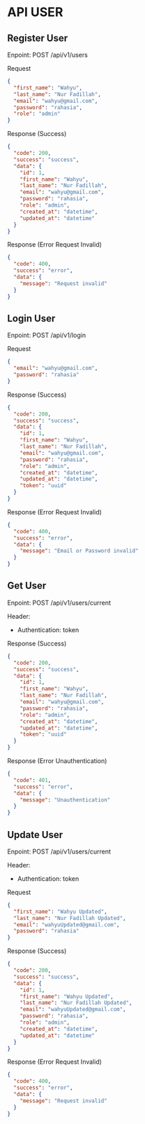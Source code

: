 # API USER

## Register User

Enpoint: POST /api/v1/users

Request

```json
{
  "first_name": "Wahyu",
  "last_name": "Nur Fadillah",
  "email": "wahyu@gmail.com",
  "password": "rahasia",
  "role": "admin"
}
```

Response (Success)

```json
{
  "code": 200,
  "success": "success",
  "data": {
    "id": 1,
    "first_name": "Wahyu",
    "last_name": "Nur Fadillah",
    "email": "wahyu@gmail.com",
    "password": "rahasia",
    "role": "admin",
    "created_at": "datetime",
    "updated_at": "datetime"
  }
}
```

Response (Error Request Invalid)

```json
{
  "code": 400,
  "success": "error",
  "data": {
    "message": "Request invalid"
  }
}
```

## Login User

Enpoint: POST /api/v1/login

Request

```json
{
  "email": "wahyu@gmail.com",
  "password": "rahasia"
}
```

Response (Success)

```json
{
  "code": 200,
  "success": "success",
  "data": {
    "id": 1,
    "first_name": "Wahyu",
    "last_name": "Nur Fadillah",
    "email": "wahyu@gmail.com",
    "password": "rahasia",
    "role": "admin",
    "created_at": "datetime",
    "updated_at": "datetime",
    "token": "uuid"
  }
}
```

Response (Error Request Invalid)

```json
{
  "code": 400,
  "success": "error",
  "data": {
    "message": "Email or Password invalid"
  }
}
```

## Get User

Enpoint: POST /api/v1/users/current

Header:

- Authentication: token

Response (Success)

```json
{
  "code": 200,
  "success": "success",
  "data": {
    "id": 1,
    "first_name": "Wahyu",
    "last_name": "Nur Fadillah",
    "email": "wahyu@gmail.com",
    "password": "rahasia",
    "role": "admin",
    "created_at": "datetime",
    "updated_at": "datetime",
    "token": "uuid"
  }
}
```

Response (Error Unauthentication)

```json
{
  "code": 401,
  "success": "error",
  "data": {
    "message": "Unauthentication"
  }
}
```

## Update User

Enpoint: POST /api/v1/users/current

Header:

- Authentication: token

Request

```json
{
  "first_name": "Wahyu Updated",
  "last_name": "Nur Fadillah Updated",
  "email": "wahyuUpdated@gmail.com",
  "password": "rahasia"
}
```

Response (Success)

```json
{
  "code": 200,
  "success": "success",
  "data": {
    "id": 1,
    "first_name": "Wahyu Updated",
    "last_name": "Nur Fadillah Updated",
    "email": "wahyuUpdated@gmail.com",
    "password": "rahasia",
    "role": "admin",
    "created_at": "datetime",
    "updated_at": "datetime"
  }
}
```

Response (Error Request Invalid)

```json
{
  "code": 400,
  "success": "error",
  "data": {
    "message": "Request invalid"
  }
}
```
